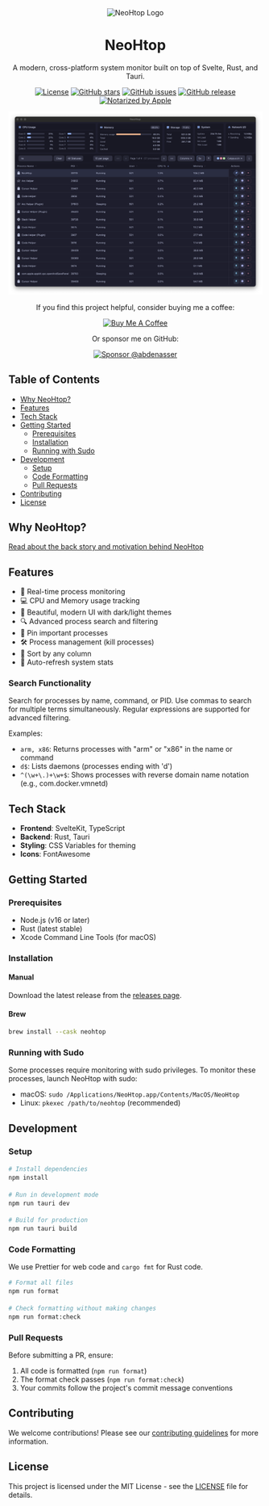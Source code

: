 
<div align="center">
  <img src="app-icon.png" alt="NeoHtop Logo" width="120" />
  <h1>NeoHtop</h1>
  <p>A modern, cross-platform system monitor built on top of Svelte, Rust, and Tauri.</p>

  [![License](https://img.shields.io/github/license/Abdenasser/neohtop)](https://github.com/Abdenasser/neohtop/blob/main/LICENSE)
  [![GitHub stars](https://img.shields.io/github/stars/Abdenasser/neohtop)](https://github.com/Abdenasser/neohtop/stargazers)
  [![GitHub issues](https://img.shields.io/github/issues/Abdenasser/neohtop)](https://github.com/Abdenasser/neohtop/issues)
  [![GitHub release](https://img.shields.io/github/v/release/Abdenasser/neohtop)](https://github.com/Abdenasser/neohtop/releases)
  [![Notarized by Apple](https://img.shields.io/badge/Release_Notarized_by_Apple-000000?style=flat-square&logo=apple&logoColor=white)](https://developer.apple.com/documentation/security/notarizing-macos-software-before-distribution)
</div>

<div align="center">
  <picture>
    <!-- <source media="(prefers-color-scheme: dark)" srcset="screenshot.png">
    <source media="(prefers-color-scheme: light)" srcset="screenshot-light.png"> -->
    <img alt="NeoHtop Screenshot" src="./screenshot.png" width="800">
  </picture>
</div>

<div align="center">
  <p>If you find this project helpful, consider buying me a coffee:</p>
  <a href="https://www.buymeacoffee.com/abdenasser" target="_blank"><img src="https://cdn.buymeacoffee.com/buttons/v2/default-yellow.png" alt="Buy Me A Coffee" style="height: 60px !important;width: 217px !important;" ></a>
  <p>Or sponsor me on GitHub:</p>
  <a href="https://github.com/sponsors/Abdenasser" target="_blank"><img src="https://img.shields.io/badge/Sponsor-abdenasser-white?style=flat&logo=github&logoColor=pink" alt="Sponsor @abdenasser" style="height: auto !important;width: 217px !important;"></a>

</div>

## Table of Contents
- [Why NeoHtop?](#why-neohtop)
- [Features](#features)
- [Tech Stack](#tech-stack)
- [Getting Started](#getting-started)
  - [Prerequisites](#prerequisites)
  - [Installation](#installation)
  - [Running with Sudo](#running-with-sudo)
- [Development](#development)
  - [Setup](#setup)
  - [Code Formatting](#code-formatting)
  - [Pull Requests](#pull-requests)
- [Contributing](#contributing)
- [License](#license)

## Why NeoHtop?
[Read about the back story and motivation behind NeoHtop](https://www.abdenasser.com/2024/11/06/oh-boy-neohtop/)

## Features
- 🚀 Real-time process monitoring
- 💻 CPU and Memory usage tracking
- 🎨 Beautiful, modern UI with dark/light themes
- 🔍 Advanced process search and filtering
- 📌 Pin important processes
- 🛠 Process management (kill processes)
- 🎯 Sort by any column
- 🔄 Auto-refresh system stats

### Search Functionality
Search for processes by name, command, or PID. Use commas to search for multiple terms simultaneously. Regular expressions are supported for advanced filtering.

Examples:
- `arm, x86`: Returns processes with "arm" or "x86" in the name or command
- `d$`: Lists daemons (processes ending with 'd')
- `^(\w+\.)+\w+$`: Shows processes with reverse domain name notation (e.g., com.docker.vmnetd)

## Tech Stack
- **Frontend**: SvelteKit, TypeScript
- **Backend**: Rust, Tauri
- **Styling**: CSS Variables for theming
- **Icons**: FontAwesome

## Getting Started

### Prerequisites
- Node.js (v16 or later)
- Rust (latest stable)
- Xcode Command Line Tools (for macOS)

### Installation

#### Manual
Download the latest release from the [releases page](https://github.com/Abdenasser/neohtop/releases).

#### Brew
```bash
brew install --cask neohtop
```


### Running with Sudo
Some processes require monitoring with sudo privileges. To monitor these processes, launch NeoHtop with sudo:

- macOS: `sudo /Applications/NeoHtop.app/Contents/MacOS/NeoHtop`
- Linux: `pkexec /path/to/neohtop` (recommended)

## Development

### Setup
```bash
# Install dependencies
npm install

# Run in development mode
npm run tauri dev

# Build for production
npm run tauri build
```

### Code Formatting
We use Prettier for web code and `cargo fmt` for Rust code.

```bash
# Format all files
npm run format

# Check formatting without making changes
npm run format:check
```

### Pull Requests
Before submitting a PR, ensure:
1. All code is formatted (`npm run format`)
2. The format check passes (`npm run format:check`)
3. Your commits follow the project's commit message conventions

## Contributing
We welcome contributions! Please see our [contributing guidelines](./.github/CONTRIBUTING.md) for more information.

## License
This project is licensed under the MIT License - see the [LICENSE](LICENSE) file for details.
